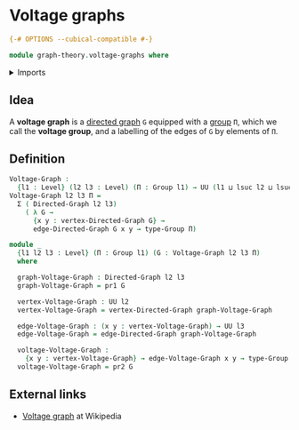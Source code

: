 # Voltage graphs

```agda
{-# OPTIONS --cubical-compatible #-}

module graph-theory.voltage-graphs where
```

<details><summary>Imports</summary>

```agda
open import foundation.dependent-pair-types
open import foundation.universe-levels

open import graph-theory.directed-graphs

open import group-theory.groups
```

</details>

## Idea

A **voltage graph** is a [directed graph](graph-theory.directed-graphs.md) `G`
equipped with a [group](group-theory.groups.md) `Π`, which we call the **voltage
group**, and a labelling of the edges of `G` by elements of `Π`.

## Definition

```agda
Voltage-Graph :
  {l1 : Level} (l2 l3 : Level) (Π : Group l1) → UU (l1 ⊔ lsuc l2 ⊔ lsuc l3)
Voltage-Graph l2 l3 Π =
  Σ ( Directed-Graph l2 l3)
    ( λ G →
      {x y : vertex-Directed-Graph G} →
      edge-Directed-Graph G x y → type-Group Π)

module _
  {l1 l2 l3 : Level} (Π : Group l1) (G : Voltage-Graph l2 l3 Π)
  where

  graph-Voltage-Graph : Directed-Graph l2 l3
  graph-Voltage-Graph = pr1 G

  vertex-Voltage-Graph : UU l2
  vertex-Voltage-Graph = vertex-Directed-Graph graph-Voltage-Graph

  edge-Voltage-Graph : (x y : vertex-Voltage-Graph) → UU l3
  edge-Voltage-Graph = edge-Directed-Graph graph-Voltage-Graph

  voltage-Voltage-Graph :
    {x y : vertex-Voltage-Graph} → edge-Voltage-Graph x y → type-Group Π
  voltage-Voltage-Graph = pr2 G
```

## External links

- [Voltage graph](https://en.wikipedia.org/wiki/Voltage_graph) at Wikipedia
